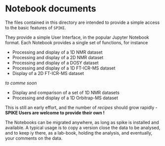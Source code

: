 # Notebook documents

The files contained in this directory are intended to provide a simple access to the basic features of `SPIKE`.

They provide a simple User Interface, in the popular Jupyter Notebook format.
Each Notebook provides a single set of functions, for instance 

- Processing and display of a 1D NMR dataset
- Processing and display of a 2D NMR dataset
- Processing and display of a DOSY dataset
- Processing and display of a 1D FT-ICR-MS dataset
- Display of a 2D FT-ICR-MS dataset

*to comme soon*

- Display and comparison of a set of 1D NMR datasets
- Processing and display of a 1D Orbitrap-MS dataset

This is still an early effort, and the number of *recipes* should grow rapidly - **SPIKE Users are welcome to provide their own !**

The Notebooks can be migrated anywhere, as long as spike is installed and available.
A typical usage is to copy a version close the data to be analysed, and to keep iy there, as a lab-book, holding the analysis, and eventually, your comments on the data.
